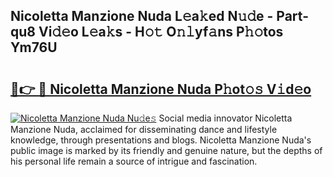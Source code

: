 ## Nicoletta Manzione Nuda L𝚎a𝚔ed N𝚞𝚍e - Part-qu8 Vi𝚍𝚎o L𝚎a𝚔s - H𝚘𝚝 O𝚗𝚕yf𝚊ns P𝚑𝚘tos Ym76U

# <h2><a href="http://kf3m7x.oniu.top/?m=Nicoletta+Manzione+Nuda">🔗👉 🔴 Nicoletta Manzione Nuda P𝚑ot𝚘𝚜 V𝚒d𝚎o</a></h2>

[![Nicoletta Manzione Nuda Nu𝚍e𝚜](https://i.imgur.com/0qMVB7G.gif)](http://kf3m7x.oniu.top/?m=Nicoletta+Manzione+Nuda)
Social media innovator Nicoletta Manzione Nuda, acclaimed for disseminating dance and lifestyle knowledge, through presentations and blogs. Nicoletta Manzione Nuda's public image is marked by its friendly and genuine nature, but the depths of his personal life remain a source of intrigue and fascination.  
